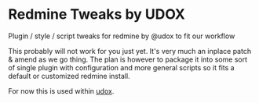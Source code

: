 # Redmine Tweaks by UDOX

Plugin / style / script tweaks for redmine by @udox to fit our workflow

This probably will not work for you just yet. It's very much an inplace 
patch & amend as we go thing. The plan is however to package it into some
sort of single plugin with configuration and more general scripts so it
fits a default or customized redmine install.

For now this is used within [udox](http://github.com/udox).